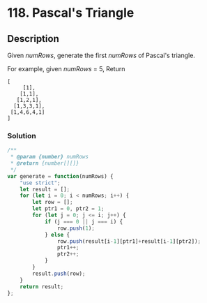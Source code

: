 # 118. Pascal's Triangle

## Description

Given *numRows*, generate the first *numRows* of Pascal's triangle.

For example, given *numRows* = 5,
Return
```
[
     [1],
    [1,1],
   [1,2,1],
  [1,3,3,1],
 [1,4,6,4,1]
]
```
### Solution
```javascript
/**
 * @param {number} numRows
 * @return {number[][]}
 */
var generate = function(numRows) {
    "use strict";
    let result = [];
    for (let i = 0; i < numRows; i++) {
        let row = [];
        let ptr1 = 0, ptr2 = 1;
        for (let j = 0; j <= i; j++) {
            if (j === 0 || j === i) {
                row.push(1);
            } else {
                row.push(result[i-1][ptr1]+result[i-1][ptr2]);
                ptr1++;
                ptr2++;
            }
        }
        result.push(row);
    }
    return result;
};
```